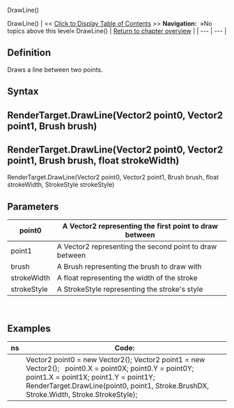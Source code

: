 ﻿
DrawLine()

DrawLine()
| << [Click to Display Table of Contents](drawline2.md) >> **Navigation:**   »No topics above this level«   DrawLine() | [Return to chapter overview](sharpdx_directwrite_textlayout-1.md) |
| --- | --- |
## Definition
Draws a line between two points.
 
## Syntax
## RenderTarget.DrawLine(Vector2 point0, Vector2 point1, Brush brush)
## RenderTarget.DrawLine(Vector2 point0, Vector2 point1, Brush brush, float strokeWidth) 
RenderTarget.DrawLine(Vector2 point0, Vector2 point1, Brush brush, float strokeWidth, StrokeStyle strokeStyle)
## Parameters
| point0 | A Vector2 representing the first point to draw between |
| --- | --- |
| point1 | A Vector2 representing the second point to draw between |
| brush | A Brush representing the brush to draw with |
| strokeWidth | A float representing the width of the stroke |
| strokeStyle | A StrokeStyle representing the stroke's style |

 
## 
## 
## Examples
| ns | Code: |
| --- | --- |
|  | Vector2 point0 = new Vector2(); Vector2 point1 = new Vector2();   point0.X = point0X; point0.Y = point0Y; point1.X = point1X; point1.Y = point1Y;   RenderTarget.DrawLine(point0, point1, Stroke.BrushDX, Stroke.Width, Stroke.StrokeStyle); |
